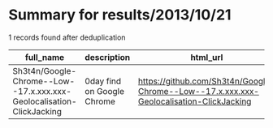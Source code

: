
# Summary for results/2013/10/21
    
1 records found after deduplication

| full_name | description | html_url | matched_list | matched_count | pushed_at | size | stargazers_count | language | forks_count | vul_ids |
|----------------------------------------------------------------------|----------------------------|-----------------------------------------------------------------------------------------|----------------|-----------------|---------------------------|--------|--------------------|------------|---------------|-----------|
| Sh3t4n/Google-Chrome--Low--17.x.xxx.xxx-Geolocalisation-ClickJacking | 0day find on Google Chrome | https://github.com/Sh3t4n/Google-Chrome--Low--17.x.xxx.xxx-Geolocalisation-ClickJacking | ['0day'] | 1 | 2013-10-21 11:09:19+00:00 | 104 | 0 | nan | 0 | [] |
